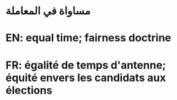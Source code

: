 # مساواة في المعاملة

# EN: equal time; fairness doctrine

# FR: égalité de temps d'antenne; équité envers les candidats aux élections
